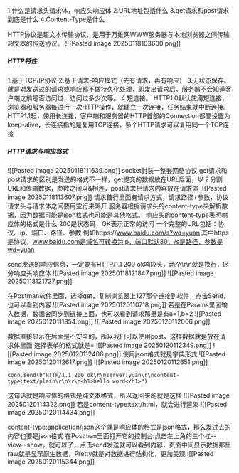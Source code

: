 1.什么是请求头请求体，响应头响应体
2.URL地址包括什么
3.get请求和post请求到底是什么
4.Content-Type是什么


HTTP协议是超文本传输协议，是用于万维网WWW服务器与本地浏览器之间传输超文本的传送协议。
![[Pasted image 20250118103600.png]]

##### HTTP特性
1.基于TCP/IP协议
2.基于请求-响应模式（先有请求，再有响应）
3.无状态保存。就是对发送过的请求或响应都不做持久化处理，即发出请求后，服务器不会知道客户端之前是否访问过，访问过多少次等。
4.短连接。
HTTP1.0默认使用短连接，浏览器和服务器每进行一次HTTP操作，就建立一次连接，任务结束就中断连接。HTTP1.1起，使用长连接，客户端和服务器的HTTP首部的Connection都要设置为keep-alive，长连接指的是复用TCP连接，多个HTTP请求可以复用同一个TCP连接

##### HTTP请求与响应格式
![[Pasted image 20250118111639.png]]
socket封装一整套网络协议
get请求和post请求的区别是发送的格式不一样，get提交的数据放在URL后面，以？分割URL和传输数据，参数之间以&相连，post请求把请求内容放在请求体
![[Pasted image 20250118113607.png]]
请求首行里面有请求方式，请求路径+参数，协议
请求头与请求体之间要用空行来隔开
服务器根据请求头的content-type来解析数据，因为数据可能是json格式也可能是其他格式。
响应头的content-type表明响应体的格式是什么
200是状态码，OK表示正常的访问
一个完整的URL包括：协议、ip、端口、路径、参数
例如https://www.baidu.com/s?wd=yuan 其中https是协议，www.baidu.com是域名可转换为ip，端口默认80，/s是路径，参数是wd=yuan

send发送的响应信息，一定要有HTTP/1.1 200 ok响应头，两个\r\n就是换行，区分响应头响应体
![[Pasted image 20250118121847.png]]
![[Pasted image 20250118121727.png]]

在Postman软件里面，选择get，复制浏览器上127那个链接到软件，点击Send，也可以看到内容
![[Pasted image 20250120110718.png]]
若是在Params里面输入数据，数据会同步到链接上面，也可以看到请求那里是有a=1,b=2
![[Pasted image 20250120111854.png]]
![[Pasted image 20250120112006.png]]

数据直接显示在后面是不安全的，所以我们可以使用post，这样数据就是放在请求体里面
选择表单的格式就是=
![[Pasted image 20250120112349.png]]
![[Pasted image 20250120112406.png]]
使用json格式就是字典形式
![[Pasted image 20250120112617.png]]
![[Pasted image 20250120112651.png]]

```
conn.send(b"HTTP/1.1 200 ok\r\nserver:yuan\r\ncontent-type:text/plain\r\n\r\n<h1>hello word</h1>")
```
这句话就是响应体的格式是纯文本格式，所以返回来的就是这样
![[Pasted image 20250120114322.png]]
若是content-type:text/html，就会进行渲染
![[Pasted image 20250120114434.png]]

content-type:application/json这个就是响应体的格式是json格式，那么发过去的内容也要是json格式
在Postman里面打开它的控制台:点击左上角的三个杠--view--show，就可以了，点击send发送就可以看到内容，页面中间显示数据那里raw就是显示原生数据，Pretty就是对数据进行结构化，更加美观
![[Pasted image 20250120115344.png]]